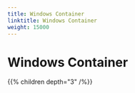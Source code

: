 ```yaml
---
title: Windows Container
linktitle: Windows Container
weight: 15000
---
```


# Windows Container

{{% children depth="3" /%}}